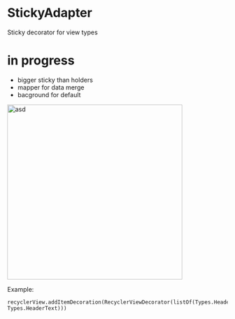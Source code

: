 # StickyAdapter
Sticky decorator for view types

# in progress
- bigger sticky than holders
- mapper for data merge
- bacground for default

<img src="https://github.com/Vaiklol/photos/blob/master/asd.gif" alt="asd" width="400"/>

Example:
```
recyclerView.addItemDecoration(RecyclerViewDecorator(listOf(Types.HeaderImage, Types.HeaderText)))
```
